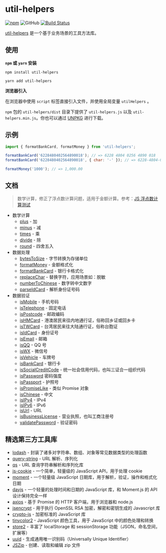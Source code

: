 # util-helpers

[![npm][npm]][npm-url] ![GitHub](https://img.shields.io/github/license/doly-dev/util-helpers.svg) [![Build Status](https://travis-ci.org/doly-dev/util-helpers.svg?branch=master)](https://travis-ci.org/doly-dev/util-helpers)

[util-helpers](https://doly-dev.github.io/util-helpers/index.html) 是一个基于业务场景的工具方法库。

## 使用

**`npm` 或 `yarn` 安装**

```shell
npm install util-helpers
```

```shell
yarn add util-helpers
```

**浏览器引入**

在浏览器中使用 `script` 标签直接引入文件，并使用全局变量 `utilHelpers` 。

`npm` 包的 `util-helpers/dist` 目录下提供了 `util-helpers.js` 以及 `util-helpers.min.js`。你也可以通过 [UNPKG](https://unpkg.com/util-helpers@latest/dist/) 进行下载。

## 示例

```javascript
import { formatBankCard, formatMoney } from 'util-helpers';

formatBankCard('6228480402564890018'); // => 6228 4804 0256 4890 018
formatBankCard('6228480402564890018', { char: '-' }); // => 6228-4804-0256-4890-018

formatMoney('1000'); // => 1,000.00
```

## 文档

> 数学计算，修正了浮点数计算问题，适用于金额计算。参考：[JS 浮点数计算测试](https://2zbuy.csb.app/)

- 数学计算
  - [plus](https://doly-dev.github.io/util-helpers/module-Math.html#.plus) - 加
  - [minus](https://doly-dev.github.io/util-helpers/module-Math.html#.minus) - 减
  - [times](https://doly-dev.github.io/util-helpers/module-Math.html#.times) - 乘
  - [divide](https://doly-dev.github.io/util-helpers/module-Math.html#.divide) - 除
  - [round](https://doly-dev.github.io/util-helpers/module-Math.html#.round) - 四舍五入
- 数据处理
  - [bytesToSize](https://doly-dev.github.io/util-helpers/module-Processor.html#.bytesToSize) - 字节转换为存储单位
  - [formatMoney](https://doly-dev.github.io/util-helpers/module-Processor.html#.formatMoney) - 金额格式化
  - [formatBankCard](https://doly-dev.github.io/util-helpers/module-Processor.html#.formatBankCard) - 银行卡格式化
  - [replaceChar](https://doly-dev.github.io/util-helpers/module-Processor.html#.replaceChar) - 替换字符，应用场景如：脱敏
  - [numberToChinese](https://doly-dev.github.io/util-helpers/module-Processor.html#.numberToChinese) - 数字转中文数字
  - [parseIdCard](https://doly-dev.github.io/util-helpers/module-Processor.html#.parseIdCard) - 解析身份证号码
- 数据验证
  - [isMobile](https://doly-dev.github.io/util-helpers/module-Validator.html#.isMobile) - 手机号码
  - [isTelephone](https://doly-dev.github.io/util-helpers/module-Validator.html#.isTelephone) - 固定电话
  - [isPostcode](https://doly-dev.github.io/util-helpers/module-Validator.html#.isPostcode) - 邮政编码
  - [isHMCard](https://doly-dev.github.io/util-helpers/module-Validator.html#.isHMCard) - 港澳居民来往内地通行证，俗称回乡证或回乡卡
  - [isTWCard](https://doly-dev.github.io/util-helpers/module-Validator.html#.isTWCard) - 台湾居民来往大陆通行证，俗称台胞证
  - [isIdCard](https://doly-dev.github.io/util-helpers/module-Validator.html#.isIdCard) - 身份证号
  - [isEmail](https://doly-dev.github.io/util-helpers/module-Validator.html#.isEmail) - 邮箱
  - [isQQ](https://doly-dev.github.io/util-helpers/module-Validator.html#.isQQ) - QQ 号
  - [isWX](https://doly-dev.github.io/util-helpers/module-Validator.html#.isWX) - 微信号
  - [isVehicle](https://doly-dev.github.io/util-helpers/module-Validator.html#.isVehicle) - 车牌号
  - [isBankCard](https://doly-dev.github.io/util-helpers/module-Validator.html#.isBankCard) - 银行卡
  - [isSocialCreditCode](https://doly-dev.github.io/util-helpers/module-Validator.html#.isSocialCreditCode) - 统一社会信用代码，也叫三证合一组织代码
  - [isPassword](https://doly-dev.github.io/util-helpers/module-Validator.html#.isPassword) 密码强度
  - [isPassport](https://doly-dev.github.io/util-helpers/module-Validator.html#.isPassport) - 护照号
  - [isPromiseLike](https://doly-dev.github.io/util-helpers/module-Validator.html#.isPromiseLike) - 类似 Promise 对象
  - [isChinese](https://doly-dev.github.io/util-helpers/module-Validator.html#.isChinese) - 中文
  - [isIPv4](https://doly-dev.github.io/util-helpers/module-Validator.html#.isIPv4) - IPv4
  - [isIPv6](https://doly-dev.github.io/util-helpers/module-Validator.html#.isIPv6) - IPv6
  - [isUrl](https://doly-dev.github.io/util-helpers/module-Validator.html#.isUrl) - URL
  - [isBusinessLicense](https://doly-dev.github.io/util-helpers/module-Validator.html#.isBusinessLicense) - 营业执照，也叫工商注册号
  - [validatePassword](https://doly-dev.github.io/util-helpers/module-Validator.html#.validatePassword) - 验证密码

## 精选第三方工具库

- [lodash] - 封装了诸多对字符串、数组、对象等常见数据类型的处理函数
- [query-string] - URL 解析、序列化
- [qs] - URL 查询字符串解析和序列化库
- [js-cookie] - 一个简单，轻量级的 JavaScript API，用于处理 cookie
- [moment] - 一个轻量级 JavaScript 日期库，用于解析，验证，操作和格式化日期
- [dayjs] - 一个轻量的处理时间和日期的 JavaScript 库，和 Moment.js 的 API 设计保持完全一样
- [axios] - 基于 Promise 的 HTTP 客户端，用于浏览器和 node.js
- [jsencrypt] - 用于执行 OpenSSL RSA 加密，解密和密钥生成的 Javascript 库
- [crypto-js] - 加密标准的 JavaScript 库
- [tinycolor2] - JavaScript 颜色工具，用于 JavaScript 中的颜色处理和转换
- [store2] - 丰富了 localStorage 和 sessionStorage 功能（JSON，命名空间，扩展等）
- [uuid] - 生成通用唯一识别码（Universally Unique Identifier）
- [JSZip] - 创建、读取和编辑 zip 文件
<!-- - [data-urls] - 根据 WHATWG Fetch 标准解析 Data URLs -->

[lodash]: https://www.npmjs.com/package/lodash
[query-string]: https://www.npmjs.com/package/query-string
[qs]: https://www.npmjs.com/package/qs
[js-cookie]: https://www.npmjs.com/package/js-cookie
[moment]: https://www.npmjs.com/package/moment
[dayjs]: https://www.npmjs.com/package/dayjs
[axios]: https://www.npmjs.com/package/axios
[jsencrypt]: https://www.npmjs.com/package/jsencrypt
[crypto-js]: https://www.npmjs.com/package/crypto-js
[tinycolor2]: https://www.npmjs.com/package/tinycolor2
[store2]: https://www.npmjs.com/package/store2
[uuid]: https://www.npmjs.com/package/uuid
[jszip]: https://www.npmjs.com/package/jszip
[data-urls]: https://www.npmjs.com/package/data-urls
[npm]: https://img.shields.io/npm/v/util-helpers.svg
[npm-url]: https://npmjs.com/package/util-helpers
[what is commitlint]: https://github.com/conventional-changelog/commitlint#what-is-commitlint
